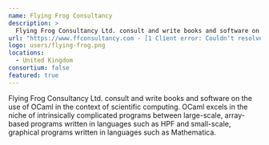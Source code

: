 ```yaml
---
name: Flying Frog Consultancy
description: > 
  Flying Frog Consultancy Ltd. consult and write books and software on the use of OCaml in the context of scientific computing.
url: "https://www.ffconsultancy.com - [1 Client error: Couldn't resolve host name]"
logo: users/flying-frog.png
locations: 
  - United Kingdom
consortium: false
featured: true
---
```


Flying Frog Consultancy Ltd. consult and write books and software on the use of OCaml in the context of scientific computing. OCaml excels in the niche of intrinsically complicated programs between large-scale, array-based programs written in languages such as HPF and small-scale, graphical programs written in languages such as Mathematica.
